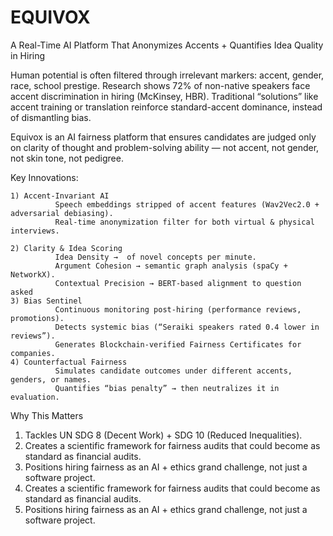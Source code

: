 # EQUIVOX
A Real-Time AI Platform That Anonymizes Accents + Quantifies Idea Quality in Hiring

Human potential is often filtered through irrelevant markers: accent, gender, race, school prestige. Research shows 72% of non-native speakers face accent discrimination in hiring (McKinsey, HBR). Traditional “solutions” like accent training or translation reinforce standard-accent dominance, instead of dismantling bias.

Equivox is an AI fairness platform that ensures candidates are judged only on clarity of thought and problem-solving ability — not accent, not gender, not skin tone, not pedigree.

Key Innovations:

    1) Accent-Invariant AI
              Speech embeddings stripped of accent features (Wav2Vec2.0 + adversarial debiasing).
              Real-time anonymization filter for both virtual & physical interviews.
    
    2) Clarity & Idea Scoring
              Idea Density →  of novel concepts per minute.
              Argument Cohesion → semantic graph analysis (spaCy + NetworkX).
              Contextual Precision → BERT-based alignment to question asked
    3) Bias Sentinel
              Continuous monitoring post-hiring (performance reviews, promotions).
              Detects systemic bias (“Seraiki speakers rated 0.4 lower in reviews”).
              Generates Blockchain-verified Fairness Certificates for companies.
    4) Counterfactual Fairness
              Simulates candidate outcomes under different accents, genders, or names.
              Quantifies “bias penalty” → then neutralizes it in evaluation.
Why This Matters
1) Tackles UN SDG 8 (Decent Work) + SDG 10 (Reduced Inequalities).
2) Creates a scientific framework for fairness audits that could become as standard as financial audits.
3) Positions hiring fairness as an AI + ethics grand challenge, not just a software project.
4) Creates a scientific framework for fairness audits that could become as standard as financial audits.
5) Positions hiring fairness as an AI + ethics grand challenge, not just a software project.
